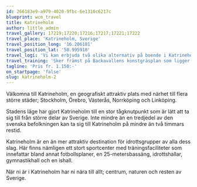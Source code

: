 ```yaml
---
id: 266183e9-a979-4020-9fbc-6e1310c6217c
blueprint: wcm_travel
title: Katrineholm
author: little_admin
travel_gallery: 17219;17220;17216;17217;17221;17222
travel_place: 'Katrineholm, Sverige'
travel_position_long: '16.206181'
travel_position_lat: '58.995918'
travel_logi: 'Vi kan erbjuda två olika alternativ på boende i Katrineholm;<br/>*Boende på Olssons Vandrarhem i 4-bäddsrum. Sänglinne ingår ej. Täcke/kudde finns. Frukost / middag serveras vid boendet och lunch på närliggandes restaurang.<br/>*Boende på Ekbackens Vandrarhem i 2-4-bäddsrum. 32 bäddar finns på vandrarhemmet. Gemensam dusch/WC i korridor. Frukost serveras på boendet och lunch/middag på boendet alternativt på närliggande restaurang. Konferensrum och stor matsal med TV finns. Fri parkering och Wi-Fi.'
travel_training: 'Sker främst på Backavallens konstgräsplan som ligger ca 5 min promenad från boendet. Det finns också en nybyggd konstgräsplan ca 10 min med bil från boendet som ev. kan komma att användas. Ni har tillgång till omklädningsrum i anslutningen till planen. '
tagline: 'Pris fr. 1.150:-'
on_startpage: 'false'
slug: katrineholm-2
---
```

<p>Välkomna till Katrineholm, en geografiskt attraktiv plats med närhet till flera större städer; Stockholm, Örebro, Västerås, Norrköping och Linköping.</p>
<p>Stadens läge har gjort Katrineholm till en stor tågknutpunkt som är lätt att ta sig till från större delar av Sverige. Inte mindre än en tredjedel av den svenska befolkningen kan ta sig till Katrineholm på mindre än två timmars restid.</p>
<p>Katrineholm är en än mer attraktiv destination för idrottsgrupper av alla dess slag. Här finns nämligen ett stort sportcenter med träningsfaciliteter som innefattar bland annat fotbollsplaner, en 25-metersbassäng, idrottshallar, gymnastikhall och en ishall.</p>
<p>När ni är i Katrineholm har ni nära till allt; centrum, naturen och resten av Sverige.</p>
